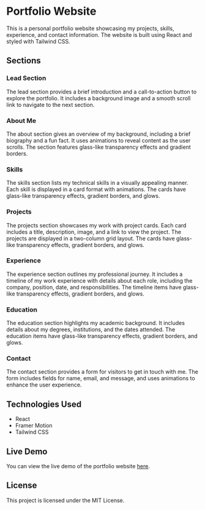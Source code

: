 # Portfolio Website

This is a personal portfolio website showcasing my projects, skills, experience, and contact information. The website is built using React and styled with Tailwind CSS.

## Sections

### Lead Section

The lead section provides a brief introduction and a call-to-action button to explore the portfolio. It includes a background image and a smooth scroll link to navigate to the next section.

### About Me

The about section gives an overview of my background, including a brief biography and a fun fact. It uses animations to reveal content as the user scrolls. The section features glass-like transparency effects and gradient borders.

### Skills

The skills section lists my technical skills in a visually appealing manner. Each skill is displayed in a card format with animations. The cards have glass-like transparency effects, gradient borders, and glows.

### Projects

The projects section showcases my work with project cards. Each card includes a title, description, image, and a link to view the project. The projects are displayed in a two-column grid layout. The cards have glass-like transparency effects, gradient borders, and glows.

### Experience

The experience section outlines my professional journey. It includes a timeline of my work experience with details about each role, including the company, position, date, and responsibilities. The timeline items have glass-like transparency effects, gradient borders, and glows.

### Education

The education section highlights my academic background. It includes details about my degrees, institutions, and the dates attended. The education items have glass-like transparency effects, gradient borders, and glows.

### Contact

The contact section provides a form for visitors to get in touch with me. The form includes fields for name, email, and message, and uses animations to enhance the user experience.

## Technologies Used

- React
- Framer Motion
- Tailwind CSS

## Live Demo

You can view the live demo of the portfolio website [here](https://jeff007.vercel.app/).

## License

This project is licensed under the MIT License.
